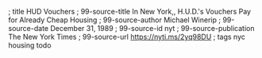 ; title HUD Vouchers
; 99-source-title In New York,, H.U.D.'s Vouchers Pay for Already Cheap Housing
; 99-source-author Michael Winerip
; 99-source-date December 31, 1989
; 99-source-id nyt
; 99-source-publication The New York Times
; 99-source-url https://nyti.ms/2yq98DU
; tags nyc housing todo
